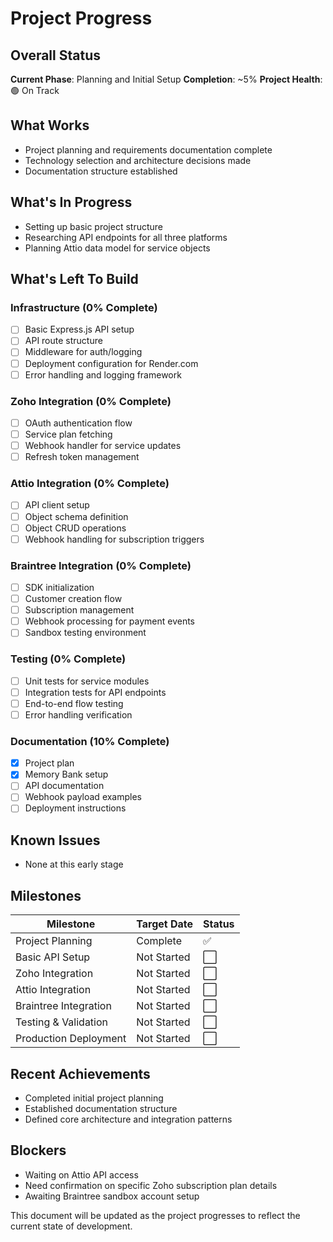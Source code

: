 # Project Progress

## Overall Status

**Current Phase**: Planning and Initial Setup
**Completion**: ~5%
**Project Health**: 🟢 On Track

## What Works

- Project planning and requirements documentation complete
- Technology selection and architecture decisions made
- Documentation structure established

## What's In Progress

- Setting up basic project structure
- Researching API endpoints for all three platforms
- Planning Attio data model for service objects

## What's Left To Build

### Infrastructure (0% Complete)

- [ ] Basic Express.js API setup
- [ ] API route structure
- [ ] Middleware for auth/logging
- [ ] Deployment configuration for Render.com
- [ ] Error handling and logging framework

### Zoho Integration (0% Complete)

- [ ] OAuth authentication flow
- [ ] Service plan fetching
- [ ] Webhook handler for service updates
- [ ] Refresh token management

### Attio Integration (0% Complete)

- [ ] API client setup
- [ ] Object schema definition
- [ ] Object CRUD operations
- [ ] Webhook handling for subscription triggers

### Braintree Integration (0% Complete)

- [ ] SDK initialization
- [ ] Customer creation flow
- [ ] Subscription management
- [ ] Webhook processing for payment events
- [ ] Sandbox testing environment

### Testing (0% Complete)

- [ ] Unit tests for service modules
- [ ] Integration tests for API endpoints
- [ ] End-to-end flow testing
- [ ] Error handling verification

### Documentation (10% Complete)

- [x] Project plan
- [x] Memory Bank setup
- [ ] API documentation
- [ ] Webhook payload examples
- [ ] Deployment instructions

## Known Issues

- None at this early stage

## Milestones

| Milestone             | Target Date | Status |
| --------------------- | ----------- | ------ |
| Project Planning      | Complete    | ✅     |
| Basic API Setup       | Not Started | ⬜     |
| Zoho Integration      | Not Started | ⬜     |
| Attio Integration     | Not Started | ⬜     |
| Braintree Integration | Not Started | ⬜     |
| Testing & Validation  | Not Started | ⬜     |
| Production Deployment | Not Started | ⬜     |

## Recent Achievements

- Completed initial project planning
- Established documentation structure
- Defined core architecture and integration patterns

## Blockers

- Waiting on Attio API access
- Need confirmation on specific Zoho subscription plan details
- Awaiting Braintree sandbox account setup

This document will be updated as the project progresses to reflect the current state of development.
